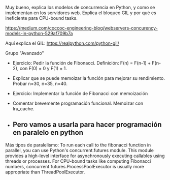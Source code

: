 Muy bueno, explica los modelos de concurrencia en Python, y como se implementan en los servidores web.
Explica el bloqueo GIL y por qué es ineficiente para CPU-bound tasks.

https://medium.com/coccoc-engineering-blog/webservers-concurency-models-in-python-529af709b7a


Aquí explica el GIL:
https://realpython.com/python-gil/





Grupo "Avanzado"

- Ejercicio: Pedir la función de Fibonacci. Definición: F(n) = F(n-1) + F(n-2), con F(0) = 0 y F(1) = 1.
- Explicar que se puede memoizar la función para mejorar su rendimiento. Probar n=30, n=35, n=40.
- Ejercicio: Implementar la función de Fibonacci con memoización
- Comentar brevemente programación funcional. Memoizar con lru_cache.

- Pero vamos a usarla para hacer programación en paralelo en python
  -



Más tipos de paralelismo:
To run each call to the fibonacci function in parallel, you can use Python's concurrent.futures module. This module provides a high-level interface for asynchronously executing callables using threads or processes. For CPU-bound tasks like computing Fibonacci numbers, concurrent.futures.ProcessPoolExecutor is usually more appropriate than ThreadPoolExecutor.

